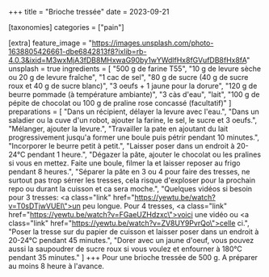 +++
title = "Brioche tressée"
date = 2023-09-21

[taxonomies]
categories = ["pain"]

[extra]
feature_image = "https://images.unsplash.com/photo-1638805426661-dbe6842813f8?ixlib=rb-4.0.3&ixid=M3wxMjA3fDB8MHxwaG90by1wYWdlfHx8fGVufDB8fHx8fA"
unsplash = true
ingredients = [
  "500 g de farine T55",
  "10 g de levure sèche ou 20 g de levure fraîche",
  "1 cac de sel",
  "80 g de sucre (40 g de sucre roux et 40 g de sucre blanc)",
  "3 oeufs + 1 jaune pour la dorure",
  "120 g de beurre pommade (à température ambiante)",
  "3 càs d'eau",
  "lait",
  "100 g de pépite de chocolat ou 100 g de praline rose concassé (facultatif)"
]
preparations = [
  "Dans un récipient, délayer la levure avec l'eau.",
  "Dans un saladier ou la cuve d'un robot, ajouter la farine, le sel, le sucre et 3 oeufs.",
  "Mélanger, ajouter la levure.",
  "Travailler la pate en ajoutant du lait progressivement jusqu'a former une boule puis pétrir pendant 10 minutes.",
  "Incorporer le beurre petit à petit.",
  "Laisser poser dans un endroit à 20-24°C pendant 1 heure.",
  "Dégazer la pâte, ajouter le chocolat ou les pralines si vous en mettez. Faite une boule, filmer la et laisser reposer au frigo pendant 8 heures.",
  "Séparer la pâte en 3 ou 4 pour faire des tresses, ne surtout pas trop sérrer les tresses, cela risque d'exploser pour la prochain repo ou durant la cuisson et ca sera moche.",
  "Quelques vidéos si besoin pour 3 tresses: <a class=\"link\" href=\"https://yewtu.be/watch?v=T0sDTjwVUEI\">un peu longue</a>. Pour 4 tresses, <a class=\"link\" href=\"https://yewtu.be/watch?v=FGaeUZHdzxc\">voici une vidéo</a> ou <a class=\"link\" href=\"https://yewtu.be/watch?v=ZV8UY9PvrQo\">celle ci</a>.",
  "Poser la tresse sur du papier de cuisson et laisser poser dans un endroit à 20-24°C pendant 45 minutes.",
  "Dorer avec un jaune d'oeuf, vous pouvez aussi la saupoudrer de sucre roux si vous voulez et enfourner à 180°C pendant 35 minutes."
]
+++
Pour une brioche tressée de 500 g. A préparer au moins 8 heure à l'avance.

